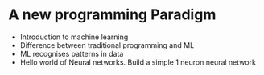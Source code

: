 # A new programming Paradigm  

- Introduction to machine learning
- Difference between traditional programming and ML
- ML recognises patterns in data
- Hello world of Neural networks. Build a simple 1 neuron neural network